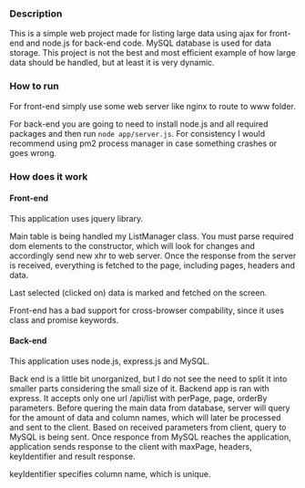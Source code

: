 ### Description

This is a simple web project made for listing large data using ajax for front-end and node.js for back-end code. MySQL database is used for data storage. This project is not the best and most efficient example of how large data should be handled, but at least it is very dynamic.

### How to run

For front-end simply use some web server like nginx to route to www folder.

For back-end you are going to need to install node.js and all required packages and then run `node app/server.js`. For consistency I would recommend using pm2 process manager in case something crashes or goes wrong.

### How does it work

#### Front-end

This application uses jquery library.

Main table is being handled my ListManager class. You must parse required dom elements to the constructor, which will look for changes and accordingly send new xhr to web server. Once the response from the server is received, everything is fetched to the page, including pages, headers and data. 

Last selected (clicked on) data is marked and fetched on the screen.

Front-end has a bad support for cross-browser compability, since it uses class and promise keywords.

#### Back-end

This application uses node.js, express.js and MySQL.

Back end is a little bit unorganized, but I do not see the need to split it into smaller parts considering the small size of it. Backend app is ran with express. It accepts only one url /api/list with perPage, page, orderBy parameters. Before quering the main data from database, server will query for the amount of data and column names, which will later be processed and sent to the client. Based on received parameters from client, query to MySQL is being sent. Once responce from MySQL reaches the application, application sends response to the client with maxPage, headers, keyIdentifier and result response.

keyIdentifier specifies column name, which is unique.
